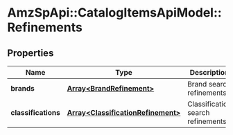 # AmzSpApi::CatalogItemsApiModel::Refinements

## Properties
Name | Type | Description | Notes
------------ | ------------- | ------------- | -------------
**brands** | [**Array&lt;BrandRefinement&gt;**](BrandRefinement.md) | Brand search refinements. | 
**classifications** | [**Array&lt;ClassificationRefinement&gt;**](ClassificationRefinement.md) | Classification search refinements. | 

